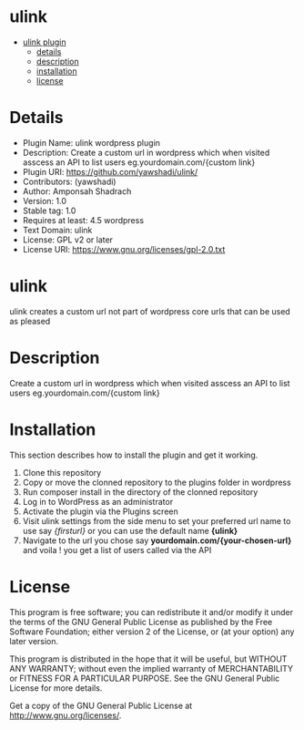 # ulink


- [ulink plugin](#ulink)
  - [details](#Details)
  - [description](#Description)
  - [installation](#Installation)
  - [license](#License)

# Details
- Plugin Name:       ulink wordpress plugin
- Description:      Create a custom url in wordpress which when visited asscess an API to list users    eg.yourdomain.com/{custom link}
- Plugin URI:        https://github.com/yawshadi/ulink/
- Contributors:      (yawshadi)
- Author:            Amponsah Shadrach
- Version:           1.0
- Stable tag:        1.0
- Requires at least: 4.5 wordpress
- Text Domain:       ulink
- License:           GPL v2 or later
- License URI:       https://www.gnu.org/licenses/gpl-2.0.txt

# ulink

ulink creates a custom url not part of wordpress core urls that can be used as pleased


# Description

Create a custom url in wordpress which when visited asscess an API to list users  eg.yourdomain.com/{custom link}


# Installation

This section describes how to install the plugin and get it working.

1. Clone this repository
2. Copy or move the clonned repository to the plugins folder in wordpress
3. Run composer install in the directory of the clonned repository 
4. Log in to WordPress as an administrator
5. Activate the plugin via the Plugins screen
6. Visit  ulink settings from the side menu to set your preferred url name to use say *{firsturl}* or you can use the default name **{ulink}**
7. Navigate to the url you chose say **yourdomain.com/{your-chosen-url}** and voila ! you get a list of users called via the API


# License

This program is free software; you can redistribute it and/or
modify it under the terms of the GNU General Public License
as published by the Free Software Foundation; either version 2
of the License, or (at your option) any later version.

This program is distributed in the hope that it will be useful,
but WITHOUT ANY WARRANTY; without even the implied warranty of
MERCHANTABILITY or FITNESS FOR A PARTICULAR PURPOSE.  See the
GNU General Public License for more details.

Get a copy of the GNU General Public License at <http://www.gnu.org/licenses/>.



